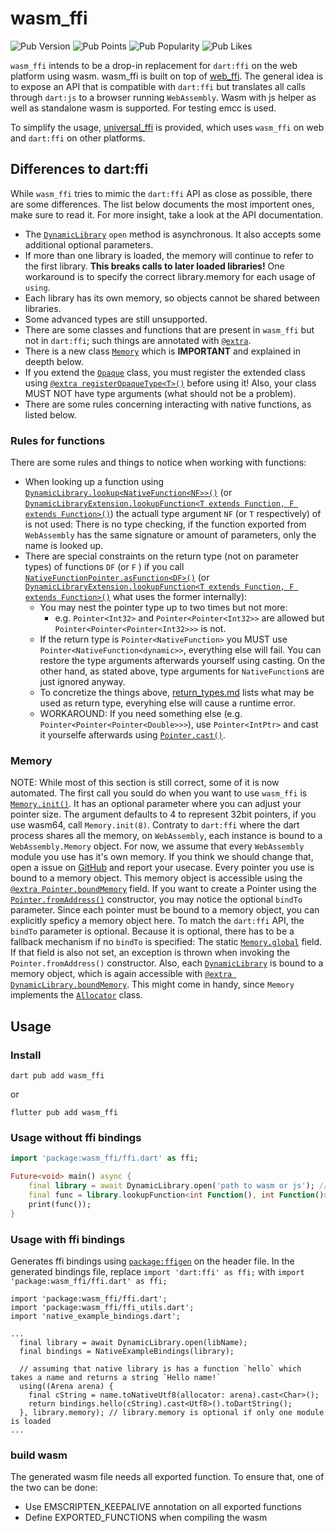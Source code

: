 # wasm_ffi

![Pub Version](https://img.shields.io/pub/v/wasm_ffi)
![Pub Points](https://img.shields.io/pub/points/wasm_ffi)
![Pub Popularity](https://img.shields.io/pub/popularity/wasm_ffi)
![Pub Likes](https://img.shields.io/pub/likes/wasm_ffi)

`wasm_ffi` intends to be a drop-in replacement for `dart:ffi` on the web platform using wasm. wasm_ffi is built on top of [web_ffi](https://pub.dev/packages/web_ffi).
The general idea is to expose an API that is compatible with `dart:ffi` but translates all calls through `dart:js` to a browser running `WebAssembly`.
Wasm with js helper as well as standalone wasm is supported. For testing emcc is used.

To simplify the usage, [universal_ffi](https://pub.dev/packages/universal_ffi) is provided, which uses `wasm_ffi` on web and `dart:ffi` on other platforms.

## Differences to dart:ffi
While `wasm_ffi` tries to mimic the `dart:ffi` API as close as possible, there are some differences. The list below documents the most importent ones, make sure to read it. For more insight, take a look at the API documentation.

* The [`DynamicLibrary`](https://pub.dev/documentation/wasm_ffi/latest/wasm_ffi/DynamicLibrary-class.html) `open` method is asynchronous. It also accepts some additional optional parameters.
* If more than one library is loaded, the memory will continue to refer to the first library. **This breaks calls to later loaded libraries!** One workaround is to specify the correct library.memory for each usage of `using`.
* Each library has its own memory, so objects cannot be shared between libraries.
* Some advanced types are still unsupported.
* There are some classes and functions that are present in `wasm_ffi` but not in `dart:ffi`; such things are annotated with [`@extra`](https://pub.dev/documentation/wasm_ffi/latest/wasm_ffi_meta/extra-constant.html).
* There is a new class [`Memory`](https://pub.dev/documentation/wasm_ffi/latest/wasm_ffi_modules/Memory-class.html) which is **IMPORTANT** and explained in deepth below.
* If you extend the [`Opaque`](https://pub.dev/documentation/wasm_ffi/latest/wasm_ffi/Opaque-class.html) class, you must register the extended class using [`@extra registerOpaqueType<T>()`](https://pub.dev/documentation/wasm_ffi/latest/wasm_ffi_modules/registerOpaqueType.html) before using it! Also, your class MUST NOT have type arguments (what should not be a problem).
* There are some rules concerning interacting with native functions, as listed below.

### Rules for functions
There are some rules and things to notice when working with functions:
* When looking up a function using [`DynamicLibrary.lookup<NativeFunction<NF>>()`](https://pub.dev/documentation/wasm_ffi/latest/wasm_ffi/DynamicLibrary/lookup.html) (or [`DynamicLibraryExtension.lookupFunction<T extends Function, F extends Function>()`](https://pub.dev/documentation/wasm_ffi/latest/wasm_ffi/DynamicLibraryExtension/lookupFunction.html)) the actuall type argument `NF` (or `T` respectively) of is not used: There is no type checking, if the function exported from `WebAssembly` has the same signature or amount of parameters, only the name is looked up.
* There are special constraints on the return type (not on parameter types) of functions `DF` (or `F` ) if you call [`NativeFunctionPointer.asFunction<DF>()`](https://pub.dev/documentation/wasm_ffi/latest/wasm_ffi/NativeFunctionPointer/asFunction.html) (or [`DynamicLibraryExtension.lookupFunction<T extends Function, F extends Function>()`](https://pub.dev/documentation/wasm_ffi/latest/wasm_ffi/DynamicLibraryExtension/lookupFunction.html) what uses the former internally):
    * You may nest the pointer type up to two times but not more:
        * e.g. `Pointer<Int32>` and `Pointer<Pointer<Int32>>` are allowed but `Pointer<Pointer<Pointer<Int32>>>` is not.
    * If the return type is `Pointer<NativeFunction>` you MUST use `Pointer<NativeFunction<dynamic>>`, everything else will fail. You can restore the type arguments afterwards yourself using casting. On the other hand, as stated above, type arguments for `NativeFunction`s are just ignored anyway.
    * To concretize the things above, [return_types.md](https://github.com/vm75/native.ffi/blob/main/wasm_ffi/return_types.md) lists what may be used as return type, everyhing else will cause a runtime error.
    * WORKAROUND: If you need something else (e.g. `Pointer<Pointer<Pointer<Double>>>`), use `Pointer<IntPtr>` and cast it yourselfe afterwards using [`Pointer.cast()`](https://pub.dev/documentation/wasm_ffi/latest/wasm_ffi/Pointer/cast.html).

### Memory
NOTE: While most of this section is still correct, some of it is now automated.
The first call you sould do when you want to use `wasm_ffi` is [`Memory.init()`](https://pub.dev/documentation/wasm_ffi/latest/wasm_ffi_modules/Memory/init.html). It has an optional parameter where you can adjust your pointer size. The argument defaults to 4 to represent 32bit pointers, if you use wasm64, call `Memory.init(8)`.
Contraty to `dart:ffi` where the dart process shares all the memory, on `WebAssembly`, each instance is bound to a `WebAssembly.Memory` object. For now, we assume that every `WebAssembly` module you use has it's own memory. If you think we should change that, open a issue on [GitHub](https://github.com/vm75/native.ffi/) and report your usecase.
Every pointer you use is bound to a memory object. This memory object is accessible using the [`@extra Pointer.boundMemory`](https://pub.dev/documentation/wasm_ffi/latest/wasm_ffi/Pointer/boundMemory.html) field. If you want to create a Pointer using the [`Pointer.fromAddress()`](https://pub.dev/documentation/wasm_ffi/latest/wasm_ffi/Pointer/Pointer.fromAddress.html) constructor, you may notice the optional `bindTo` parameter. Since each pointer must be bound to a memory object, you can explicitly speficy a memory object here. To match the `dart:ffi` API, the `bindTo` parameter is optional. Because it is optional, there has to be a fallback mechanism if no `bindTo` is specified: The static [`Memory.global`](https://pub.dev/documentation/wasm_ffi/latest/wasm_ffi_modules/Memory/global.html) field. If that field is also not set, an exception is thrown when invoking the `Pointer.fromAddress()` constructor.
Also, each [`DynamicLibrary`](https://pub.dev/documentation/wasm_ffi/latest/wasm_ffi/DynamicLibrary-class.html) is bound to a memory object, which is again accessible with [`@extra DynamicLibrary.boundMemory`](https://pub.dev/documentation/wasm_ffi/latest/wasm_ffi/DynamicLibrary/boundMemory.html). This might come in handy, since `Memory` implements the [`Allocator`](https://pub.dev/documentation/wasm_ffi/latest/wasm_ffi/Allocator-class.html) class.


## Usage

### Install
```
dart pub add wasm_ffi
```

or
```
flutter pub add wasm_ffi
```

### Usage without ffi bindings
```dart
import 'package:wasm_ffi/ffi.dart' as ffi;

Future<void> main() async {
    final library = await DynamicLibrary.open('path to wasm or js'); // NOTE: It is async
    final func = library.lookupFunction<int Function(), int Function()>('functionName');
    print(func());
}
```

### Usage with ffi bindings
Generates ffi bindings using [`package:ffigen`](https://pub.dev/packages/ffigen) on the header file.
In the generated bindings file, replace `import 'dart:ffi' as ffi;` with `import 'package:wasm_ffi/ffi.dart' as ffi;`

```
import 'package:wasm_ffi/ffi.dart';
import 'package:wasm_ffi/ffi_utils.dart';
import 'native_example_bindings.dart';

...
  final library = await DynamicLibrary.open(libName);
  final bindings = NativeExampleBindings(library);

  // assuming that native library is has a function `hello` which takes a name and returns a string `Hello name!`
  using((Arena arena) {
    final cString = name.toNativeUtf8(allocator: arena).cast<Char>();
    return bindings.hello(cString).cast<Utf8>().toDartString();
  }, library.memory); // library.memory is optional if only one module is loaded
...

```

### build wasm

The generated wasm file needs all exported function. To ensure that, one of the two can be done:
* Use EMSCRIPTEN_KEEPALIVE annotation on all exported functions
* Define EXPORTED_FUNCTIONS when compiling the wasm
